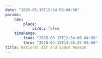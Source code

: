 ```yaml
---
date: "2025-05-15T12:54:06-04:00"
params:
    nav:
        place:
            us/dc: false
    timeRange:
        from: "2025-05-15T12:54:06-04:00"
        thru: "2025-05-15T14:36:27-04:00"
title: National Air and Space Museum
---
```

